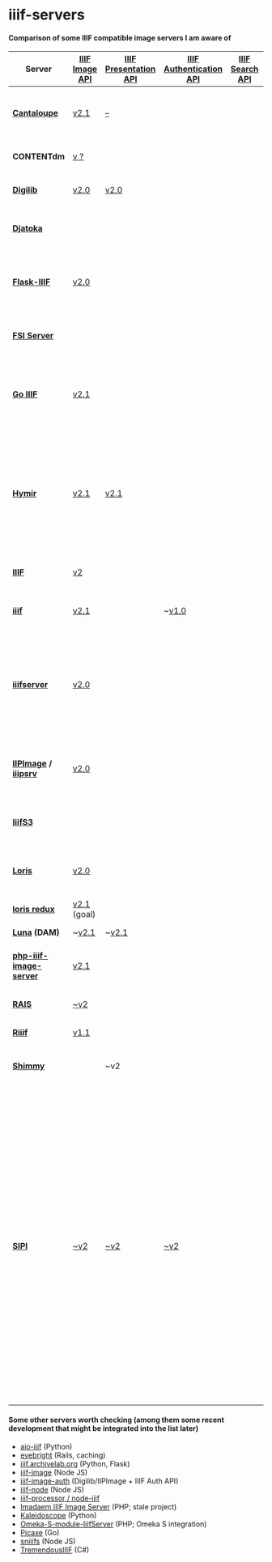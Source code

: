 # iiif-servers
#### Comparison of some IIIF compatible image servers I am aware of

|Server|[IIIF Image API](http://iiif.io/api/image/2.1/)|[IIIF Presentation API](http://iiif.io/api/presentation/2.1/)|[IIIF Authentication API](http://iiif.io/api/auth/1.0/)|[IIIF Search API](http://iiif.io/api/search/1.0/)|Shims|Source formats|(Main) Language|Notes| License |date of assessment|
|---|---|---|---|---|---|---|---|---|---|---|
|**[Cantaloupe](https://github.com/medusa-project/cantaloupe)**|[v2.1](https://medusa-project.github.io/cantaloupe/manual/3.1/endpoints.html)|[–](https://github.com/medusa-project/cantaloupe/issues/48)||||JPEG, JPEG 2000, TIFF|Java|supports [watermarking](https://medusa-project.github.io/cantaloupe/manual/3.1/watermarking.html), [redaction](https://medusa-project.github.io/cantaloupe/manual/3.1/redaction.html) and [access control](https://medusa-project.github.io/cantaloupe/manual/3.1/access-control.html)|[University of Illinois/NCSA Open Source License](https://github.com/medusa-project/cantaloupe/blob/develop/LICENSE)|08.2017|
|**CONTENTdm**|[v ?](https://www.oclc.org/support/services/contentdm/help/customizing-website-help/other-customizations/iiif-api-support.en.html)||||[1](https://github.com/azaroth42/pi3f/tree/master/shims/ContentDM)|JPEG 2000, JPEG, GIF, TIFF|||proprietary|08.2017|
|**[Digilib](http://digilib.sourceforge.net)**|[v2.0](http://digilib.sourceforge.net/iiif-api.html)|[v2.0](http://digilib.sourceforge.net/iiif-api.html)||||TIFF, JPG, PNG, GIF, JPEG2000|Java|[built-in auth mechanisms](http://digilib.sourceforge.net/auth.html)|[GNU LGPL](https://www.gnu.org/licenses/lgpl-3.0.de.html)|08.2017|
|**[Djatoka](https://sourceforge.net/projects/djatoka/files/djatoka/)**|||||[1](https://github.com/jronallo/djatoka), [2](https://github.com/uvalib/djatoka-over-iiif)|JPEG 2000|Java|other protocols: Djatoka Open URL|[GNU LGPL](https://www.gnu.org/licenses/lgpl-3.0.de.html)|08.2017|
|**[Flask-IIIF](https://github.com/inveniosoftware/flask-iiif)**|[v2.0](https://flask-iiif.readthedocs.io/en/latest/#module-flask_iiif.config)            ||||||Python|Flask extension permitting easy integration with IIIF|[Revised BSD License](https://github.com/inveniosoftware/flask-iiif/blob/master/LICENSE)|08.2017|
|**[FSI Server](https://www.neptunelabs.com/products/fsi-viewer/)**|||||[1](https://github.com/jhu-digital-manuscripts/rosa/tree/master/rosa-iiif-endpoint)|PNG, JPEG, TIFF, BMP, FPX, GIF|Java||proprietary; unlicensed use with watermarks|08.2017|
|**[Go IIIF](https://github.com/thisisaaronland/go-iiif)**|[v2.1](https://github.com/thisisaaronland/go-iiif/blob/master/README.md)|||||JPEG, PNG, WEBP natively, and optionally TIFF, PDF, GIF and SVG (libvips@8.3+)|Go||BSD 3-Clause License|08.2017|
|**[Hymir](https://github.com/dbmdz/iiif-server-hymir)**|[v2.1](https://github.com/dbmdz/iiif-server-hymir/blob/master/README.md)|[v2.1](https://github.com/dbmdz/iiif-server-hymir/blob/master/README.md)||||JPEG, PNG, TIFF, BMP, WBMP, GIF|Java|on the fly image processing, no additional pregenerated (pyramid zoom) images are needed;   may be run as a standalone IIIF server from the JAR|[MIT](https://github.com/dbmdz/iiif-server-hymir/blob/master/LICENSE)|08.2017|
|**[IIIF](https://github.com/greut/iiif)** |[v2](https://github.com/greut/iiif/blob/master/README.md)|||||JPEG, PNG, WEBP, TIFF|Go||BSD 3-clause "New"|08.2017|
|**[iiif](https://github.com/zimeon/iiif)**|[v2.1](https://github.com/zimeon/iiif/blob/master/README)||~[v1.0](https://github.com/zimeon/iiif/tree/master/demo-auth)||||Python|static tile serving|[GNU General Public License v3.0](https://github.com/zimeon/iiif/blob/master/LICENSE.txt)|08.2017|
|**[iiifserver](https://github.com/klokantech/iiifserver/)**|[v2.0](https://www.iiifserver.com)|||||TIFF, JPEG 2000|C++ (Fast CGI module)|other protocols: IIP, Zoomify, DeepZoom;  [pre-compiled binaries contain vendor watermarks](https://www.iiifserver.com/pricing/), see also [here](https://github.com/klokantech/iiifserver/issues/22#issuecomment-188892997)|[GPL v3](https://github.com/klokantech/iiifserver/blob/master/README)|08.2017|
|**[IIPImage](http://iipimage.sourceforge.net/documentation/server/) / [iiipsrv](https://github.com/ruven/iipsrv)**|[v2.0](http://iipimage.sourceforge.net/documentation/protocol/#iiif)|||||TIFF, JPEG 2000|C++ (Fast CGI module)|other protocols: IIP, Zoomify, Deepzoom;   supports watermarking|[GNU GPL](http://www.gnu.org/licenses/gpl.html)|08.2017|
|**[IiifS3](https://github.com/cmoa/iiif_s3)**|||||||Ruby|Concept: static file serving from Amazon S3|[MIT](https://github.com/cmoa/iiif_s3/blob/master/LICENSE.txt)|08.2017|
|**[Loris](https://github.com/loris-imageserver/loris)**                                                                                                                 |[v2.0](https://github.com/loris-imageserver/loris/releases/tag/2.0.1)|||||TIFF, JPEG, JPEG 2000|Python|[no watermarking supported](https://github.com/loris-imageserver/loris/issues/46), but possibly [authentication](https://github.com/loris-imageserver/loris/issues/343)|New BSD|08.2017|
|**[loris redux](https://github.com/jpstroop/loris-redux)**|[v2.1](https://github.com/jpstroop/loris-redux/blob/master/README.md) (goal)|||||TIFF, JPEG, JPEG 2000|Python, CherryPy||[New BSD](https://github.com/jpstroop/loris-redux/blob/master/LICENSE)|01.2019|
|**[Luna](http://www.lunaimaging.com/iiif) (DAM)**|~[v2.1](https://doc.lunaimaging.com/display/V73D/IIIF+in+LUNA)|~[v2.1](https://doc.lunaimaging.com/display/V73D/LUNA+Viewer+API+and+IIIF)||||JPEG, JPEG 2000, MrSid|||proprietary|08.2017|
|**[php-iiif-image-server](https://github.com/dmj/php-iiif-image-server)**|[v2.1](https://github.com/pdaengeli/iiif-servers/issues/1#issuecomment-451373261)||||||PHP||[GNU General Public License](https://github.com/dmj/php-iiif-image-server/blob/master/src/FeatureSet.php)|01.2019|
|**[RAIS](https://github.com/uoregon-libraries/rais-image-server#license)**|[~v2](https://github.com/uoregon-libraries/rais-image-server#iiif-support-isnt-perfect)|||||JPEG 2000, TIFF, JPG, PNG, GIF|Go||[CC0](https://github.com/uoregon-libraries/rais-image-server#license)|08.2017|
|**[Riiif](https://github.com/curationexperts/riiif)**|[v1.1](https://github.com/curationexperts/riiif/blob/master/README.md)||||||Ruby||[Apache License 2.0](https://github.com/curationexperts/riiif/blob/master/LICENSE)|08.2017|
|**[Shimmy](https://github.com/mejackreed/shimmy)**||~v2|||||Ruby||public domain waiver (Unlicense)|08.2017|
|**[SIPI](https://github.com/dhlab-basel/Sipi)**|[~v2](https://dh2017.adho.org/abstracts/259/259.pdf)|[~v2](https://dh2017.adho.org/abstracts/259/259.pdf)|[~v2](https://dh2017.adho.org/abstracts/259/259.pdf)|||TIFF, JPEG 2000, PNG, JPEG|C++, Lua|can convert JPEG 2000 images on the fly;   offers a flexible framework for specifying authentication and authorization logic in Lua scripts;   * supports restricted access to images, either by reducing image dimensions or by adding [watermarks](https://dhlab-basel.github.io/Sipi/documentation/lua.html#sipiimage-watermark-wm-file-path);   JSON web token-based authentication (JWT);   modular extensibility, e.g. integrating support for RTI imaging|[GNU Affero General Public License v3.0](https://github.com/dhlab-basel/Sipi/blob/develop/LICENSE)|08.2017|

#### Some other servers worth checking (among them some recent development that might be integrated into the list later)

* [aio-iiif](https://github.com/greut/aio-iiif) (Python)
* [eyebright](https://github.com/NCSU-Libraries/eyebright) (Rails, caching)
* [iiif.archivelab.org](https://github.com/ArchiveLabs/iiif.archivelab.org) (Python, Flask)
* [iiif-image](https://github.com/jronallo/iiif-image) (Node JS)
* [iiif-image-auth](https://github.com/robcast/iiif-image-auth) (Digilib/IIPImage + IIIF Auth API)
* [iiif-node](https://github.com/Wedjaa/iiif-node) (Node JS)
* [iiif-processor / node-iiif](https://github.com/nulib/node-iiif)
* [Imadaem IIIF Image Server](https://github.com/doktorbro/imadaem-php) (PHP; stale project)
* [Kaleidoscope](https://github.com/bnbalsamo/kaleidoscope) (Python)
* [Omeka-S-module-IiifServer](https://github.com/Daniel-KM/Omeka-S-module-IiifServer) (PHP; Omeka S integration)
* [Picaxe](https://github.com/eemeyer/picaxe) (Go)
* [sniiifs](https://github.com/TimHollies/sniiifs) (Node JS)
* [TremendousIIIF](https://github.com/britishlibrary/TremendousIIIF) (C#)
